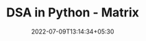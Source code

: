 ---
title: "DSA in Python - Matrix"
date: 2022-07-09T13:14:34+05:30
draft: false
cover: 
    image: dsa/bst.jpg
    alt: Matrix
    caption: Learn Matrix Algorithms in Python
tags: ["DSA-Python"] 

---